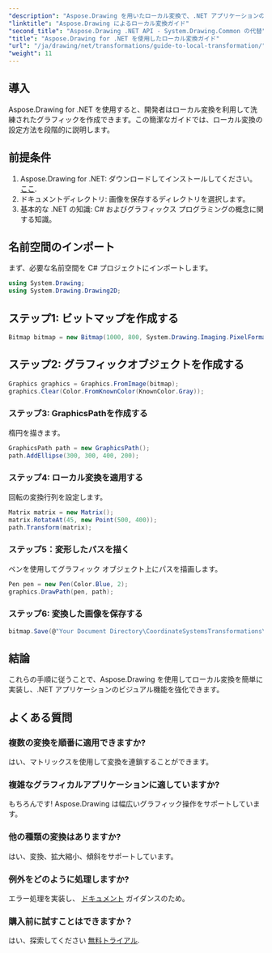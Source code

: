 ```yaml
---
"description": "Aspose.Drawing を用いたローカル変換で、.NET アプリケーションのビジュアル機能を向上させましょう。この包括的なチュートリアルでは、変換マトリックスを適用して魅力的なグラフィックスを作成するプロセスを段階的に解説します。"
"linktitle": "Aspose.Drawing によるローカル変換ガイド"
"second_title": "Aspose.Drawing .NET API - System.Drawing.Common の代替"
"title": "Aspose.Drawing for .NET を使用したローカル変換ガイド"
"url": "/ja/drawing/net/transformations/guide-to-local-transformation/"
"weight": 11
---
```


## 導入

Aspose.Drawing for .NET を使用すると、開発者はローカル変換を利用して洗練されたグラフィックを作成できます。この簡潔なガイドでは、ローカル変換の設定方法を段階的に説明します。

## 前提条件

1. Aspose.Drawing for .NET: ダウンロードしてインストールしてください。 [ここ](https://releases。aspose.com/drawing/net/).
2. ドキュメントディレクトリ: 画像を保存するディレクトリを選択します。
3. 基本的な .NET の知識: C# およびグラフィックス プログラミングの概念に関する知識。

## 名前空間のインポート

まず、必要な名前空間を C# プロジェクトにインポートします。

```csharp
using System.Drawing;
using System.Drawing.Drawing2D;
```

## ステップ1: ビットマップを作成する

```csharp
Bitmap bitmap = new Bitmap(1000, 800, System.Drawing.Imaging.PixelFormat.Format32bppPArgb);
```

## ステップ2: グラフィックオブジェクトを作成する

```csharp
Graphics graphics = Graphics.FromImage(bitmap);
graphics.Clear(Color.FromKnownColor(KnownColor.Gray));
```

### ステップ3: GraphicsPathを作成する

楕円を描きます。

```csharp
GraphicsPath path = new GraphicsPath();
path.AddEllipse(300, 300, 400, 200);
```

### ステップ4: ローカル変換を適用する

回転の変換行列を設定します。

```csharp
Matrix matrix = new Matrix();
matrix.RotateAt(45, new Point(500, 400));
path.Transform(matrix);
```

### ステップ5：変形したパスを描く

ペンを使用してグラフィック オブジェクト上にパスを描画します。

```csharp
Pen pen = new Pen(Color.Blue, 2);
graphics.DrawPath(pen, path);
```

### ステップ6: 変換した画像を保存する

```csharp
bitmap.Save(@"Your Document Directory\CoordinateSystemsTransformations\LocalTransformation_out.png");
```

## 結論

これらの手順に従うことで、Aspose.Drawing を使用してローカル変換を簡単に実装し、.NET アプリケーションのビジュアル機能を強化できます。

## よくある質問

### 複数の変換を順番に適用できますか?  
はい、マトリックスを使用して変換を連鎖することができます。

### 複雑なグラフィカルアプリケーションに適していますか?  
もちろんです! Aspose.Drawing は幅広いグラフィック操作をサポートしています。

### 他の種類の変換はありますか?  
はい、変換、拡大縮小、傾斜をサポートしています。

### 例外をどのように処理しますか?  
エラー処理を実装し、 [ドキュメント](https://reference.aspose.com/drawing/net/) ガイダンスのため。

### 購入前に試すことはできますか？  
はい、探索してください [無料トライアル](https://releases。aspose.com/).